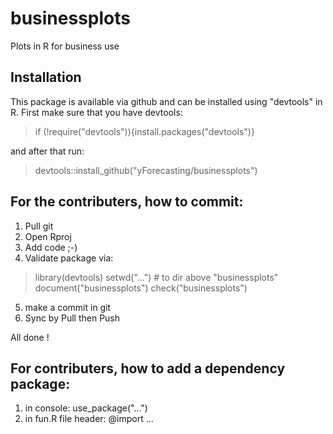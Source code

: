 # businessplots
Plots in R for business use

## Installation

This package is available via github and can be installed using "devtools" in R. First make sure that you have devtools:
> if (!require("devtools")){install.packages("devtools")}

and after that run:
> devtools::install_github("yForecasting/businessplots")


## For the contributers, how to commit:

1) Pull git
2) Open Rproj
3) Add code ;-)
4) Validate package via:

> library(devtools)
> setwd("...") # to dir above "businessplots"
> document("businessplots")
> check("businessplots")

5) make a commit in git
6) Sync by Pull then Push

All done !

## For contributers, how to add a dependency package:
1) in console: use_package("...")
2) in fun.R file header: @import ...
